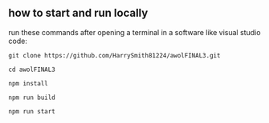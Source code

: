 ## how to start and run locally

run these commands after opening a terminal in a software like visual studio code:


`git clone https://github.com/HarrySmith81224/awolFINAL3.git`

`cd awolFINAL3`

`npm install`

`npm run build`

`npm run start`